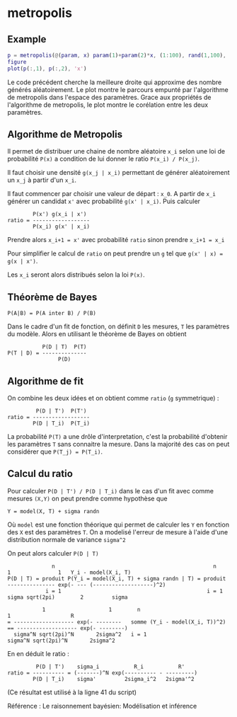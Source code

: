 # metropolis

## Example

```matlab
p = metropolis(@(param, x) param(1)+param(2)*x, (1:100), rand(1,100), [0,0], [1,1], 20000);
figure
plot(p(:,1), p(:,2), 'x')
```

Le code précédent cherche la meilleure droite qui approxime des nombre générés aléatoirement.
Le plot montre le parcours empunté par l'algorithme de metropolis dans l'espace des paramètres.
Grace aux propriétés de l'algorithme de metropolis, le plot montre le corélation entre les deux paramètres.

## Algorithme de Metropolis

Il permet de distribuer une chaine de nombre aléatoire `x_i` selon une loi de probabilité `P(x)` a condition de lui donner le ratio `P(x_i) / P(x_j)`.

Il faut choisir une densité `g(x_j | x_i)` permettant de générer aléatoirement un `x_j` à partir d'un `x_i`.

Il faut commencer par choisir une valeur de départ : `x_0`.
A partir de `x_i` générer un candidat `x'` avec probabilité `g(x' | x_i)`.
Puis calculer 
```
        P(x') g(x_i | x')
ratio = ------------------
        P(x_i) g(x' | x_i)
```
Prendre alors `x_i+1 = x'` avec probabilité `ratio` sinon prendre `x_i+1 = x_i`

Pour simplifier le calcul de `ratio` on peut prendre un `g` tel que `g(x' | x) = g(x | x')`.

Les `x_i` seront alors distribués selon la loi `P(x)`.

## Théorème de Bayes

`P(A|B) = P(A inter B) / P(B)`

Dans le cadre d'un fit de fonction, on définit `D` les mesures, `T` les paramètres du modèle. Alors en utilisant le théorème de Bayes on obtient
```
           P(D | T)  P(T)
P(T | D) = --------------
                P(D)
```

## Algorithme de fit

On combine les deux idées et on obtient comme `ratio` (`g` symmetrique) :

```
         P(D | T')  P(T')
ratio = ------------------
        P(D | T_i)  P(T_i)
```

La probabilité `P(T)` a une drôle d'interpretation, c'est la probabilité d'obtenir les paramètres `T` sans connaitre la mesure. Dans la majorité des cas on peut considérer que `P(T_j) = P(T_i)`.

## Calcul du ratio

Pour calculer `P(D | T') / P(D | T_i)` dans le cas d'un fit avec comme mesures `(X,Y)` on peut prendre comme hypothèse que 
```
Y = model(X, T) + sigma randn
```
Où `model` est une fonction théorique qui permet de calculer les `Y` en fonction des `X` est des paramètres `T`.
On a modelisé l'erreur de mesure à l'aide d'une distribution normale de variance `sigma^2`

On peut alors calculer `P(D | T)`

```
              n                                                  n           1               1   Y_i - model(X_i, T)
P(D | T) = produit P(Y_i = model(X_i, T) + sigma randn | T) = produit --------------- exp(- --- (-------------------)^2)
            i = 1                                              i = 1  sigma sqrt(2pi)        2         sigma
            
           1                    1        n                                        1                   R
= ------------------- exp(- --------   somme (Y_i - model(X_i, T))^2) == ------------------- exp(- --------)
  sigma^N sqrt(2pi)^N       2sigma^2   i = 1                             sigma^N sqrt(2pi)^N       2sigma^2
```

En en déduit le ratio :

```
         P(D | T')    sigma_i           R_i           R'
ratio = ---------- = (-------)^N exp(---------- - ---------)
        P(D | T_i)    sigma'         2sigma_i^2   2sigma'^2
```

(Ce résultat est utilisé à la ligne 41 du script)

Référence : Le raisonnement bayésien: Modélisation et inférence
